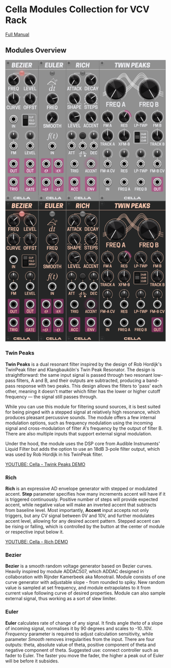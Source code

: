 # Cella Modules Collection for VCV Rack

[Full Manual](/docs/Cella_Manual.md)

## Modules Overview

![Cella Modules Panels](/docs/Cella_Modules.png)

### Twin Peaks
**Twin Peaks** is a dual resonant filter inspired by the design of Rob Hordijk's TwinPeak filter and Klangbauköln's Twin Peak Resonator. The design is straightforward: the same input signal is passed through two resonant low-pass filters, A and B, and their outputs are subtracted, producing a band-pass response with two peaks. This design allows the filters to 'pass' each other, meaning it doesn't matter which filter has the lower or higher cutoff frequency — the signal still passes through.

While you can use this module for filtering sound sources, it is best suited for being pinged with a stepped signal at relatively high resonance, which produces pleasant percussive sounds. The module offers a few internal modulation options, such as frequency modulation using the incoming signal and cross-modulation of filter A's frequency by the output of filter B. There are also multiple inputs that support external signal modulation.

Under the hood, the module uses the DSP core from Audible Instruments' Liquid Filter but adds the option to use an 18dB 3-pole filter output, which was used by Rob Hordijk in his TwinPeak filter.

[YOUTUBE: Cella - Twink Peaks DEMO](https://www.youtube.com/watch?v=5Igmv7xRjQA)

### Rich
**Rich** is an expressive AD envelope generator with stepped or modulated accent. **Step** parameter specifies how many increments accent will have if it is triggered continuously. Positive number of steps will provide expected accent, while negative value will make an inverted accent that subtracts from baseline level. Most importantly, **Accent** input accepts not only triggers, but any CV signal between 0V and 10V, and further modulates accent level, allowing for any desired accent pattern. Stepped accent can be rising or falling, which is controlled by the button at the center of module or respective input below it.

[YOUTUBE: Cella - Rich DEMO](https://www.youtube.com/watch?v=p8z6d3rFdyQ)

### Bezier
**Bezier** is a smooth random voltage generator based on Bezier curves. Heavily inspired by module ADDAC507, which ADDAC designed in collaboration with Rijnder Kamerbeek aka Monotrail. Module consists of one curve generator with adjustable slope - from rounded to spiky. New random value is sampled at set frequency, and module extrapolates to it from current value following curve of desired properties. Module can also sample external signal, thus working as a sort of slew limiter.

### Euler
**Euler** calculates rate of change of any signal. It finds angle *theta* of a slope of incoming signal, normalises it by 90 degrees and scales to -10..10V. *Frequency* parameter is required to adjust calculation sensitivity, while parameter *Smooth* removes irregularities from the input. There are four outputs: theta, absolute value of theta, positive component of theta and negative component of theta.
Suggested use: connect controller such as fader to Euler. The faster you move the fader, the higher a peak out of Euler will be before it subsides.
